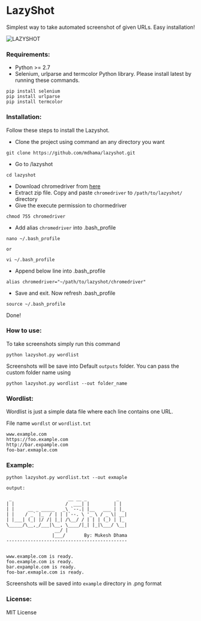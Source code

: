 # LazyShot
Simplest way to take automated screenshot of given URLs. Easy installation!

![LAZYSHOT](https://image.ibb.co/iMLdFc/Group_2.png)



### Requirements:
* Python >= 2.7
* Selenium, urlparse and termcolor Python library. Please install latest by running these commands.
```
pip install selenium
pip install urlparse
pip install termcolor
```

### Installation:
Follow these steps to install the Lazyshot.
* Clone the project using command an any directory you want
```
git clone https://github.com/mdhama/lazyshot.git
```
* Go to /lazyshot
```
cd lazyshot
```
* Download chromedriver from [here](https://chromedriver.storage.googleapis.com/index.html?path=2.9/)
* Extract zip file. Copy and paste `chromedriver` to `/path/to/lazyshot/` directory
* Give the execute permission to chormedriver
```
chmod 755 chromedriver
```
* Add alias `chromedriver` into .bash_profile
```
nano ~/.bash_profile

or

vi ~/.bash_profile
```
* Append below line into .bash_profile
```
alias chromedriver="~/path/to/lazyshot/chromedriver"
```
* Save and exit. Now refresh .bash_profile 
```
source ~/.bash_profile
```

Done!


### How to use:

To take screenshots simply run this command 
```
python lazyshot.py wordlist
```

Screenshots will be save into Default `outputs` folder. You can pass the custom folder name using 
```
python lazyshot.py wordlist --out folder_name
```

### Wordlist:
Wordlist is just a simple data file where each line contains one URL.

File name `wordlst` or `wordlist.txt`

```
www.example.com
https://foo.example.com
http://bar.expample.com
foo-bar.exmaple.com
```

### Example:
```
python lazyshot.py wordlist.txt --out exmaple

output:

 _                     __ __ _           _
| |                   /  ___| |         | |   
| |     __ _ _____   _\ `--.| |__   ___ | |_  
| |    / _` |_  / | | |`--. \ '_ \ / _ \| __| 
| |___| (_| |/ /| |_| /\__/ / | | | (_) | |_  
\_____/\__,_/___|\__, \____/|_| |_|\___/ \__| 
                  __/ |                     
                 |___/       By: Mukesh Dhama
---------------------------------------------                           


www.example.com is ready.
foo.example.com is ready.
bar.expample.com is ready.
foo-bar.exmaple.com is ready.
```
Screenshots will be saved into `example` directory in .png format

### License:
MIT License




